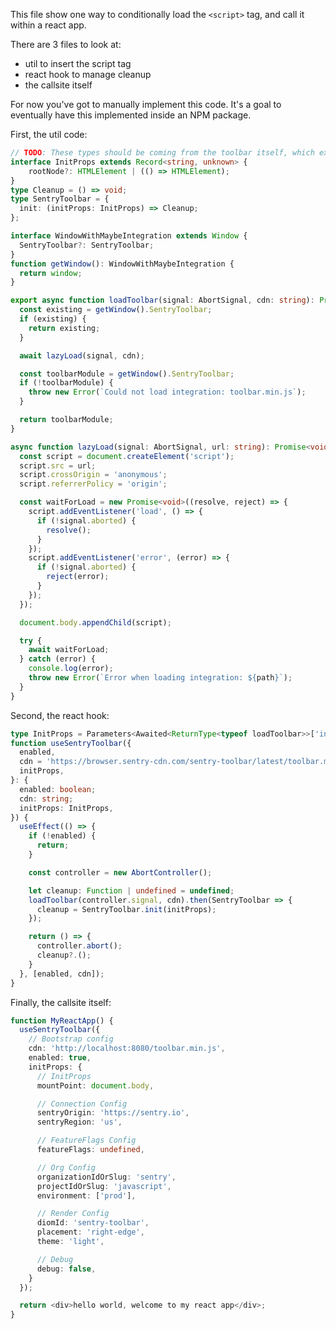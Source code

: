This file show one way to conditionally load the `<script>` tag, and call it within a react app.

There are 3 files to look at:
- util to insert the script tag
- react hook to manage cleanup
- the callsite itself

For now you've got to manually implement this code. It's a goal to eventually have this implemented inside an NPM package.

First, the util code:

```typescript fileName=loadToolbar.ts
// TODO: These types should be coming from the toolbar itself, which exports them
interface InitProps extends Record<string, unknown> {
    rootNode?: HTMLElement | (() => HTMLElement);
}
type Cleanup = () => void;
type SentryToolbar = {
  init: (initProps: InitProps) => Cleanup;
};

interface WindowWithMaybeIntegration extends Window {
  SentryToolbar?: SentryToolbar;
}
function getWindow(): WindowWithMaybeIntegration {
  return window;
}

export async function loadToolbar(signal: AbortSignal, cdn: string): Promise<SentryToolbar> {
  const existing = getWindow().SentryToolbar;
  if (existing) {
    return existing;
  }

  await lazyLoad(signal, cdn);

  const toolbarModule = getWindow().SentryToolbar;
  if (!toolbarModule) {
    throw new Error(`Could not load integration: toolbar.min.js`);
  }

  return toolbarModule;
}

async function lazyLoad(signal: AbortSignal, url: string): Promise<void> {
  const script = document.createElement('script');
  script.src = url;
  script.crossOrigin = 'anonymous';
  script.referrerPolicy = 'origin';

  const waitForLoad = new Promise<void>((resolve, reject) => {
    script.addEventListener('load', () => {
      if (!signal.aborted) {
        resolve();
      }
    });
    script.addEventListener('error', (error) => {
      if (!signal.aborted) {
        reject(error);
      }
    });
  });

  document.body.appendChild(script);

  try {
    await waitForLoad;
  } catch (error) {
    console.log(error);
    throw new Error(`Error when loading integration: ${path}`);
  }
}
```

Second, the react hook:

```typescript fileName=useSentryToolbar.tsx
type InitProps = Parameters<Awaited<ReturnType<typeof loadToolbar>>['init']>[0]
function useSentryToolbar({
  enabled,
  cdn = 'https://browser.sentry-cdn.com/sentry-toolbar/latest/toolbar.min.js',
  initProps,
}: {
  enabled: boolean;
  cdn: string;
  initProps: InitProps,
}) {
  useEffect(() => {
    if (!enabled) {
      return;
    }

    const controller = new AbortController();

    let cleanup: Function | undefined = undefined;
    loadToolbar(controller.signal, cdn).then(SentryToolbar => {
      cleanup = SentryToolbar.init(initProps);
    });

    return () => {
      controller.abort();
      cleanup?.();
    }
  }, [enabled, cdn]);
}
```

Finally, the callsite itself:

```typescript fileName=MyReactApp.tsx
function MyReactApp() {
  useSentryToolbar({
    // Bootstrap config
    cdn: 'http://localhost:8080/toolbar.min.js',
    enabled: true,
    initProps: {
      // InitProps
      mountPoint: document.body,

      // Connection Config
      sentryOrigin: 'https://sentry.io',
      sentryRegion: 'us',

      // FeatureFlags Config
      featureFlags: undefined,

      // Org Config
      organizationIdOrSlug: 'sentry',
      projectIdOrSlug: 'javascript',
      environment: ['prod'],

      // Render Config
      diomId: 'sentry-toolbar',
      placement: 'right-edge',
      theme: 'light',

      // Debug
      debug: false,
    }
  });

  return <div>hello world, welcome to my react app</div>;
}
